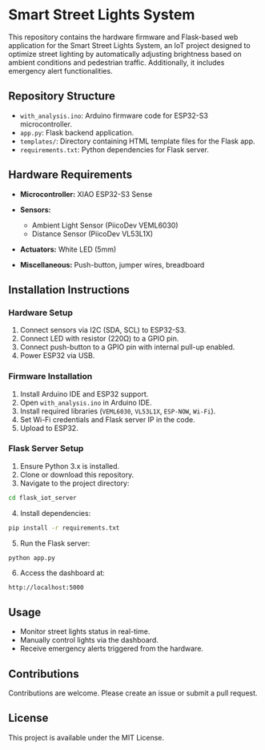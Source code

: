 # Smart Street Lights System

This repository contains the hardware firmware and Flask-based web application for the Smart Street Lights System, an IoT project designed to optimize street lighting by automatically adjusting brightness based on ambient conditions and pedestrian traffic. Additionally, it includes emergency alert functionalities.

## Repository Structure

* `with_analysis.ino`: Arduino firmware code for ESP32-S3 microcontroller.
* `app.py`: Flask backend application.
* `templates/`: Directory containing HTML template files for the Flask app.
* `requirements.txt`: Python dependencies for Flask server.

## Hardware Requirements

* **Microcontroller:** XIAO ESP32-S3 Sense
* **Sensors:**

  * Ambient Light Sensor (PiicoDev VEML6030)
  * Distance Sensor (PiicoDev VL53L1X)
* **Actuators:** White LED (5mm)
* **Miscellaneous:** Push-button, jumper wires, breadboard

## Installation Instructions

### Hardware Setup

1. Connect sensors via I2C (SDA, SCL) to ESP32-S3.
2. Connect LED with resistor (220Ω) to a GPIO pin.
3. Connect push-button to a GPIO pin with internal pull-up enabled.
4. Power ESP32 via USB.

### Firmware Installation

1. Install Arduino IDE and ESP32 support.
2. Open `with_analysis.ino` in Arduino IDE.
3. Install required libraries (`VEML6030`, `VL53L1X`, `ESP-NOW`, `Wi-Fi`).
4. Set Wi-Fi credentials and Flask server IP in the code.
5. Upload to ESP32.

### Flask Server Setup

1. Ensure Python 3.x is installed.
2. Clone or download this repository.
3. Navigate to the project directory:

```sh
cd flask_iot_server
```

4. Install dependencies:

```sh
pip install -r requirements.txt
```

5. Run the Flask server:

```sh
python app.py
```

6. Access the dashboard at:

```
http://localhost:5000
```

## Usage

* Monitor street lights status in real-time.
* Manually control lights via the dashboard.
* Receive emergency alerts triggered from the hardware.

## Contributions

Contributions are welcome. Please create an issue or submit a pull request.

## License

This project is available under the MIT License.
